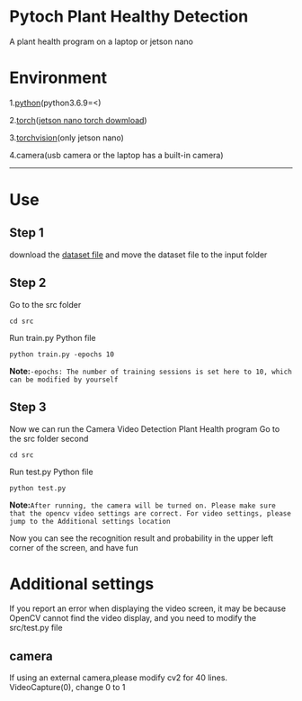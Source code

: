 # Pytoch Plant Healthy Detection

A plant health program on a laptop or jetson nano

# Environment

1.[python](https://python.org)(python3.6.9=<)

2.[torch](https://pytorch.org)([jetson nano torch dowmload](https://forums.developer.nvidia.com/t/pytorch-for-jetson/72048))

3.[torchvision](https://github.com/pytorch/vision)(only jetson nano)

4.camera(usb camera or the laptop has a built-in camera)

---
# Use
## Step 1
download the [dataset file](https://www.kaggle.com/datasets/rashikrahmanpritom/plant-disease-recognition-dataset) and move the dataset file to the input folder

## Step 2
Go to the src folder
```
cd src
```
Run train.py Python file
```
python train.py -epochs 10
```
**Note:**```-epochs: The number of training sessions is set here to 10, which can be modified by yourself```

## Step 3
Now we can run the Camera Video Detection Plant Health program
Go to the src folder second
```
cd src
```
Run test.py Python file
```
python test.py
```
**Note:**```After running, the camera will be turned on. Please make sure that the opencv video settings are correct. For video settings, please jump to the Additional settings location```

Now you can see the recognition result and probability in the upper left corner of the screen, and have fun

# Additional settings

If you report an error when displaying the video screen, it may be because OpenCV cannot find the video display, and you need to modify the src/test.py file
## camera
If using an external camera,please modify cv2 for 40 lines. VideoCapture(0), change 0 to 1




